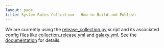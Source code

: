 ```yaml
---
layout: page
title: System Roles Collection - How to Build and Publish
---
```

We are currently using the
[release_collection.py](https://github.com/linux-system-roles/auto-maintenance#release_collectionpy)
script and its associated config files like
[collection_release.yml](https://github.com/linux-system-roles/auto-maintenance/blob/master/collection_release.yml)
and
[galaxy.yml](https://github.com/linux-system-roles/auto-maintenance/blob/master/galaxy.yml).
See the
[documentation](https://github.com/linux-system-roles/auto-maintenance#release_collectionpy)
for details.
